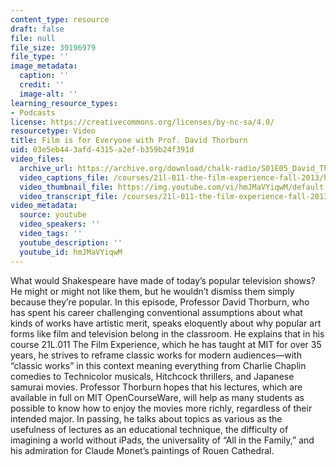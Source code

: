 ```yaml
---
content_type: resource
draft: false
file: null
file_size: 39196979
file_type: ''
image_metadata:
  caption: ''
  credit: ''
  image-alt: ''
learning_resource_types:
- Podcasts
license: https://creativecommons.org/licenses/by-nc-sa/4.0/
resourcetype: Video
title: Film is for Everyone with Prof. David Thorburn
uid: 03e5eb44-3afd-4315-a2ef-b359b24f391d
video_files:
  archive_url: https://archive.org/download/chalk-radio/S01E05_David_Thorburn_360p.mp4
  video_captions_file: /courses/21l-011-the-film-experience-fall-2013/hmJMaVYiqwM_captions.webvtt
  video_thumbnail_file: https://img.youtube.com/vi/hmJMaVYiqwM/default.jpg
  video_transcript_file: /courses/21l-011-the-film-experience-fall-2013/hmJMaVYiqwM_transcript.pdf
video_metadata:
  source: youtube
  video_speakers: ''
  video_tags: ''
  youtube_description: ''
  youtube_id: hmJMaVYiqwM
---
```

What would Shakespeare have made of today’s popular television shows? He might or might not like them, but he wouldn’t dismiss them simply because they’re popular. In this episode, Professor David Thorburn, who has spent his career challenging conventional assumptions about what kinds of works have artistic merit, speaks eloquently about why popular art forms like film and television belong in the classroom. He explains that in his course 21L.011 The Film Experience, which he has taught at MIT for over 35 years, he strives to reframe classic works for modern audiences—with “classic works” in this context meaning everything from Charlie Chaplin comedies to Technicolor musicals, Hitchcock thrillers, and Japanese samurai movies. Professor Thorburn hopes that his lectures, which are available in full on MIT OpenCourseWare, will help as many students as possible to know how to enjoy the movies more richly, regardless of their intended major. In passing, he talks about topics as various as the usefulness of lectures as an educational technique, the difficulty of imagining a world without iPads, the universality of “All in the Family,” and his admiration for Claude Monet’s paintings of Rouen Cathedral.